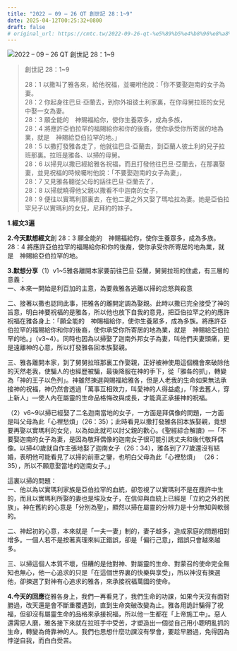 ```yaml
---
title: "2022 – 09 – 26 QT 創世記 28：1~9"
date: 2025-04-12T00:25:32+0800
draft: false
# original_url: https://cmtc.tw/2022-09-26-qt-%e5%89%b5%e4%b8%96%e8%a8%98-28%ef%bc%9a19
---
```


![2022 – 09 – 26 QT 創世記 28：1\~9](/images/qt.jpg  "2022 – 09 – 26 QT 創世記 28：1\~9")

> 創世記 28：1\~9
>
> 28：1 以撒叫了雅各來，給他祝福，並囑咐他說：「你不要娶迦南的女子為妻。  
> 28：2 你起身往巴旦‧亞蘭去，到你外祖彼土利家裏，在你母舅拉班的女兒中娶一女為妻。  
> 28：3 願全能的　神賜福給你，使你生養眾多，成為多族，  
> 28：4 將應許亞伯拉罕的福賜給你和你的後裔，使你承受你所寄居的地為業，就是　神賜給亞伯拉罕的地。」  
> 28：5 以撒打發雅各走了，他就往巴旦‧亞蘭去，到亞蘭人彼土利的兒子拉班那裏。拉班是雅各、以掃的母舅。  
> 28：6 以掃見以撒已經給雅各祝福，而且打發他往巴旦‧亞蘭去，在那裏娶妻，並見祝福的時候囑咐他說：「不要娶迦南的女子為妻」，  
> 28：7 又見雅各聽從父母的話往巴旦‧亞蘭去了，  
> 28：8 以掃就曉得他父親以撒看不中迦南的女子，  
> 28：9 便往以實瑪利那裏去，在他二妻之外又娶了瑪哈拉為妻。她是亞伯拉罕兒子以實瑪利的女兒，尼拜約的妹子。

**1.經文3遍**

**2.今天默想經文**創 28：3 願全能的　神賜福給你，使你生養眾多，成為多族。  
28：4 將應許亞伯拉罕的福賜給你和你的後裔，使你承受你所寄居的地為業，就是　神賜給亞伯拉罕的地。

**3.默想分享**（1）v1\~5雅各離開本家要前往巴旦‧亞蘭，舅舅拉班的住處，有三層的意義：  
一、本來一開始是利百加的主意，為要救雅各逃離以掃的忿怒與殺意

二、接著以撒也認同此事，把雅各的離開定調為娶親。此時以撒已完全接受了神的旨意，明白神要祝福的是雅各，所以他也放下自我的意見，把亞伯拉罕之約的應許祝福在雅各身上：「願全能的　神賜福給你，使你生養眾多，成為多族。將應許亞伯拉罕的福賜給你和你的後裔，使你承受你所寄居的地為業，就是　神賜給亞伯拉罕的地。」（v3\~4）。同時也因為以掃娶了迦南外邦女子為妻，叫他們夫妻頭痛，更是遠離神的心意，所以打發雅各回本族娶親。

三、雅各離開本家，到了舅舅拉班那裏工作娶親，正好被神使用這個機會來破除他的天然老我，使騙人的也經歷被騙，最後降服在神的手下，從「雅各的抓」，轉變為「神的王子以色列」。神雖然揀選與賜福給雅各，但是人老我的生命如果無法承接神的祝福，神仍然會透過「萬事互相效力，叫愛神的人得益處」，「除去舊人，穿上新人」—使人內在屬靈的生命品格悔改與成長，才能真正承接神的祝福。

（2）v6\~9以掃已經娶了二名迦南當地的女子，一方面是拜偶像的問題，一方面是叫父母為此「心裡愁煩」（26：35）；此時看見以撒打發雅各回本族娶親，竟想要再娶以實瑪利的女兒，以為如此就可以討父親的歡心。《聖經綜合解讀》—「不要娶迦南的女子為妻，是因為敬拜偶像的迦南女子很可能引誘丈夫和後代敬拜偶像。以掃40歲就自作主張地娶了迦南女子（26：34），雅各到了77歲還沒有結婚，表明他可能看見了以掃的前車之鑒，也明白父母為此「心裡愁煩」 （26：35），所以不願意娶當地的迦南女子。」

這裏以掃的問題：  
一、他以為以實瑪利家族是亞伯拉罕的血統，卻忽視了以實瑪利不是在應許中生的，而且以實瑪利所娶的妻也是埃及女子，在信仰與血統上已經是「立約之外的民族」。神在舊約的心意是「分別為聖」，顯然以掃在屬靈的分辨力是十分無知與軟弱的。

二、神起初的心意，本來就是「一夫一妻」制的，妻子越多，造成家庭的問題相對增多。一個人若不是按著真理來糾正錯誤，卻是「偏行己意」，錯誤只會越來越多。

三、以掃這個人本質不壞，但糟的是他對神、對屬靈的生命、對蒙召的使命完全無知也無心，他一心追求的只是「在這個世界裏的快樂與享受」，所以神沒有揀選他，卻揀選了對神有心追求的雅各，來承接祝福萬國的使命。

**4.今天的回應**從雅各身上，我們一再看見了，我們生命的功課，如果今天沒有面對勝過，改天還是會不斷重覆遇到，直到生命突破改變為止。雅各用詭計騙得了祝福，但卻沒有屬靈生命的品格來承接祝福，所以他一生都在「上帝施工中」。惡人還需惡人磨，雅各接下來就在拉班手中受苦，才塑造出一個從自己用小聰明亂抓的生命，轉變為倚靠神的人。我們也思想什麼功課沒有學會，要趁早勝過，免得因為悖逆自我，而白白受苦。